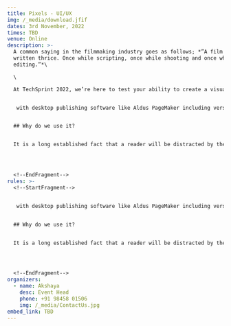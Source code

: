 ```yaml
---
title: Pixels - UI/UX
img: /_media/download.jfif
dates: 3rd November, 2022
times: TBD
venue: Online
description: >-
  A common saying in the filmmaking industry goes as follows; *”A film is
  written thrice. Once while scripting, once while shooting and once while
  editing.”*\

  \

  At TechSprint 2022, we’re here to test your ability to create a visually appealing scene alongside pleasing and appropriate audio.<!--StartFragment-->


   with desktop publishing software like Aldus PageMaker including versions of Lorem Ipsum.


  ## Why do we use it?


  It is a long established fact that a reader will be distracted by the readable content of a page when looking at its layout. The point of using Lorem Ipsum is that it has a more-or-less normal distribution of letters, as opposed to using 'Content here, content here', making it look like readable English. Many desktop publishing packages and web page editors now use Lorem Ipsum as their default model text, and a search for 'lorem ipsum' will uncover many web sites still in their infancy. Various versions have evolved over the years, sometimes by accident, sometimes on purpose (injected humour and the like).




  <!--EndFragment-->
rules: >-
  <!--StartFragment-->


   with desktop publishing software like Aldus PageMaker including versions of Lorem Ipsum.


  ## Why do we use it?


  It is a long established fact that a reader will be distracted by the readable content of a page when looking at its layout. The point of using Lorem Ipsum is that it has a more-or-less normal distribution of letters, as opposed to using 'Content here, content here', making it look like readable English. Many desktop publishing packages and web page editors now use Lorem Ipsum as their default model text, and a search for 'lorem ipsum' will uncover many web sites still in their infancy. Various versions have evolved over the years, sometimes by accident, sometimes on purpose (injected humour and the like).




  <!--EndFragment-->
organizers:
  - name: Akshaya
    desc: Event Head
    phone: +91 98458 01506
    img: /_media/ContactUs.jpg
embed_link: TBD
---
```

